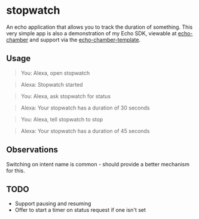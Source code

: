 # stopwatch

An echo application that allows you to track the duration of something. This very simple app is also a demonstration of my Echo SDK, viewable at [echo-chamber](https://github.com/blandflakes/echo-chamber) and support via the [echo-chamber-template](https://github.com/blandflakes/echo-chamber-template).

## Usage

> You: Alexa, open stopwatch

> Alexa: Stopwatch started

> You: Alexa, ask stopwatch for status

> Alexa: Your stopwatch has a duration of 30 seconds

> You: Alexa, tell stopwatch to stop

> Alexa: Your stopwatch has a duration of 45 seconds

## Observations

Switching on intent name is common - should provide a better mechanism for this.

## TODO
* Support pausing and resuming
* Offer to start a timer on status request if one isn't set
